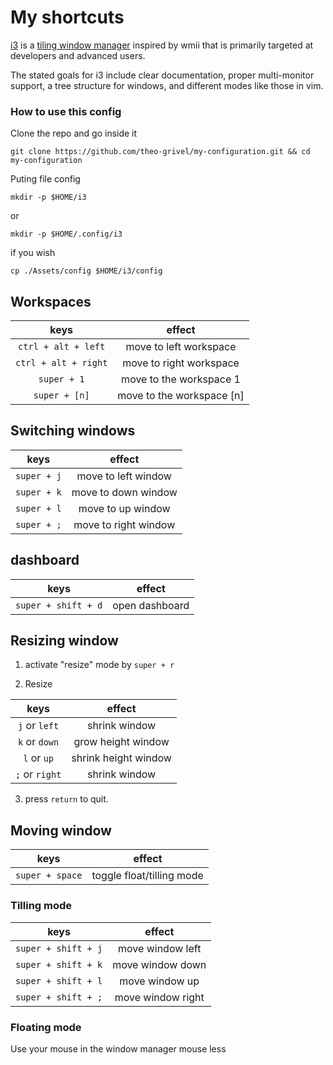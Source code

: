 # My shortcuts

[i3](https://i3wm.org/)
is a
[tiling window manager](https://en.wikipedia.org/wiki/Tiling_window_manager)
inspired by wmii that is primarily targeted at developers and advanced users.

The stated goals for i3 include clear documentation,
proper multi-monitor support, a tree structure for windows,
and different modes like those in vim. 

### How to use this config

Clone the repo and go inside it
```
git clone https://github.com/theo-grivel/my-configuration.git && cd my-configuration
```

Puting file config
```
mkdir -p $HOME/i3
```
or
```
mkdir -p $HOME/.config/i3
```
if you wish
```
cp ./Assets/config $HOME/i3/config
```

## Workspaces

| keys| effect|
| :-:| :-:|
| ```ctrl + alt + left```	| move to left workspace	|
| ```ctrl + alt + right```	| move to right workspace	|
| ```super + 1```	| move to the workspace 1	|
| ```super + [n]```	| move to the workspace [n]	|


## Switching windows

| keys| effect|
| :-:| :-:|
| ```super + j```	| move to left window |
| ```super + k```	| move to down window |
| ```super + l```	| move to up window |
| ```super + ;```	| move to right window |


## dashboard

| keys| effect|
| :-:| :-:|
| ```super + shift + d```	| open dashboard |


## Resizing window

1. activate "resize" mode by `super + r`

2. Resize

| keys| effect|
| :-:| :-:|
| ```j``` or ```left```	|  shrink window |
| ```k``` or ```down```	|  grow height window |
| ```l``` or ```up```	|  shrink height window |
| ```;``` or ```right```	|  shrink window |

3. press `return` to quit.


## Moving window

| keys| effect|
| :-:| :-:|
| ```super + space```	|  toggle float/tilling mode |


### Tilling mode

| keys| effect|
| :-:| :-:|
| ```super + shift + j```	|  move window left |
| ```super + shift + k```	|  move window down |
| ```super + shift + l```	|  move window up |
| ```super + shift + ;```	|  move window right |

### Floating mode

Use your mouse in the window manager mouse less
